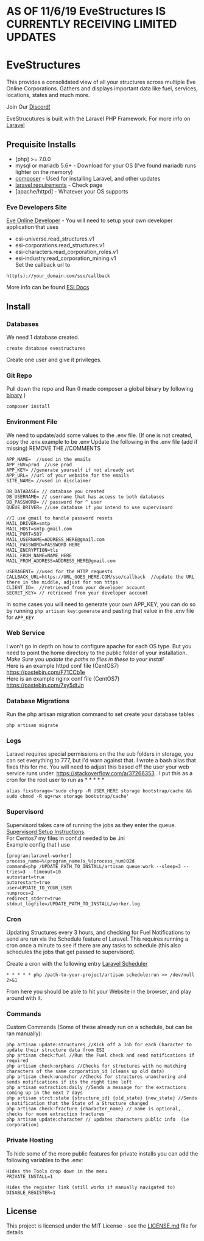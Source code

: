 # AS OF 11/6/19 EveStructures IS CURRENTLY RECEIVING LIMITED UPDATES

# EveStructures
This provides a consolidated view of all your structures across multiple Eve Online Corporations. Gathers and displays important data like fuel, services, locations, states and much more.

Join Our [Discord!](https://discord.gg/5vUQxMP)  

EveStrucutures is built with the Laravel PHP Framework. For more info on [Laravel](https://laravel.com/docs/5.5)

## Prequisite Installs
* [php] >= 7.0.0
* mysql or mariadb 5.6+ - Download for your OS (I've found mariadb runs lighter on the memory)
* [composer](https://getcomposer.org/doc/00-intro.md) - Used for installing Laravel, and other updates
* [laravel requirements](https://laravel.com/docs/5.5) - Check page
* [apache/httpd] - Whatever your OS supports

### Eve Developers Site
[Eve Online Developer](https://developers.eveonline.com/) - You will need to setup your own developer application that uses
* esi-universe.read_structures.v1 
* esi-corporations.read_structures.v1 
* esi-characters.read_corporation_roles.v1  
* esi-industry.read_corporation_mining.v1  
Set the callback url to 
```
http(s)://your_domain.com/sso/callback
```
More info can be found [ESI Docs](http://eveonline-third-party-documentation.readthedocs.io/en/latest/esi/index.html)

## Install
### Databases
We need 1 database created.
```
create database evestructures
```
Create one user and give it privileges. 

### Git Repo
Pull down the repo and Run (I made composer a global binary by following [binary](https://getcomposer.org/doc/00-intro.md#globally) )
```
composer install
```

### Environment File
We need to update/add some values to the .env file. (If one is not created, copy the .env.example to be .env
Update the following in the .env file (add if missing) REMOVE THE //COMMENTS
```
APP_NAME=  //used in the emails
APP_ENV=prod  //use prod
APP_KEY= //generate yourself if not already set
APP_URL= //url of your website for the emails
SITE_NAME= //used in disclaimer

DB_DATABASE= // database you created 
DB_USERNAME= // username that has access to both databases
DB_PASSWORD= // password for ^ user
QUEUE_DRIVER= //use database if you intend to use supervisord

//I use gmail to handle password resets
MAIL_DRIVER=smtp
MAIL_HOST=smtp.gmail.com
MAIL_PORT=587
MAIL_USERNAME=ADDRESS_HERE@gmail.com
MAIL_PASSWORD=PASSWORD HERE
MAIL_ENCRYPTION=tls
MAIL_FROM_NAME=NAME_HERE
MAIL_FROM_ADDRESS=ADDRESS_HERE@gmail.com

USERAGENT= //used for the HTTP requests
CALLBACK_URL=https://URL_GOES_HERE.COM/sso/callback  //update the URL there in the middle, adjust for non https
CLIENT_ID=  //retrieved from your developer account
SECRET_KEY= // retrieved from your developer account
```
In some cases you will need to generate your own APP_KEY, you can do so by running `php artisan key:generate` and pasting that value in the .env file for `APP_KEY`  

### Web Service
I won't go in depth on how to configure apache for each OS type. But you need to point the home directory to the public folder of your installation. *Make Sure you update the paths to files in these to your install*  
Here is an example httpd conf file (CentOS7) https://pastebin.com/F71CCb1e  
Here is an example nginx conf file (CentOS7) https://pastebin.com/7xy5dtJn


### Database Migrations
Run the php artisan migration command to set create your database tables
```
php artisan migrate
```

### Logs
Laravel requires special permissions on the the sub folders in storage, you can set everything to 777, but I'd warn against that. I wrote a bash alias that fixes this for me. You will need to adjust this based off the user your web service runs under.
https://stackoverflow.com/a/37266353 . I put this as a cron for the root user to run as * * * * *
```
alias fixstorage='sudo chgrp -R USER_HERE storage bootstrap/cache && sudo chmod -R ug+rwx storage bootstrap/cache'
```
### Supervisord
Supervisord takes care of running the jobs as they enter the queue.
[Supervisord Setup Instructions](https://laravel.com/docs/5.5/queues#supervisor-configuration).    
For Centos7 my files in conf.d needed to be .ini  
Example config that I use
```
[program:laravel-worker]
process_name=%(program_name)s_%(process_num)02d
command=php /UPDATE_PATH_TO_INSTALL/artisan queue:work --sleep=3 --tries=3 --timeout=10
autostart=true
autorestart=true
user=UPDATE_TO_YOUR_USER
numprocs=2
redirect_stderr=true
stdout_logfile=/UPDATE_PATH_TO_INSTALL/worker.log

```

### Cron
Updating Structures every 3 hours, and checking for Fuel Notifications to send are run via the Schedule feature of Laravel. This requires running a cron once a minute to see if there are any tasks to schedule (this also schedules the jobs that get passed to supervisord).

Create a cron with the following entry
[Laravel Scheduler](https://laravel.com/docs/5.5/scheduling#introduction)
```
* * * * * php /path-to-your-project/artisan schedule:run >> /dev/null 2>&1
```

From here you should be able to hit your Website in the browser, and play around with it.

### Commands
Custom Commands (Some of these already run on a schedule, but can be ran manually):
```
php artisan update:structures //Kick off a Job for each Character to update their structure data from ESI
php artisan check:fuel //Run the Fuel check and send notifications if required
php artisan check:orphans //Checks for structures with no matching characters of the same corporation_id (cleans up old data)
php artisan check:unanchor //Checks for structures unanchoring and sends notifications if its the right time left
php artisan extraction:daily //Sends a message for the extractions coming up in the next 7 days
php artisan strct:state {structure_id} {old_state} {new_state} //Sends a notification that the State of a Structure changed
php artisan check:fracture {character_name} // name is optional, checks for moon extraction fractures
php artisan update:character // updates characters public info  (ie corporation)
```

### Private Hosting
To hide some of the more public features for private installs you can add the following variables to the .env:  
```
Hides the Tools drop down in the menu
PRIVATE_INSTALL=1

Hides the register link (still works if manually navigated to)
DISABLE_REGISTER=1
```

## License

This project is licensed under the MIT License - see the [LICENSE.md](LICENSE.md) file for details


